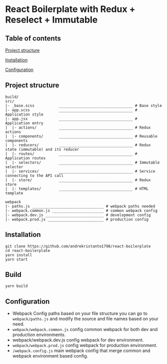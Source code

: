 # React Boilerplate with Redux + Reselect + Immutable

## Table of contents

[Project structure](#project-structure)

[Installation](#installation)

[Configuration](#configuration)

## Project structure

```
build/
src/
|- _base.scss           _________________________________ # Base style
|- app.scss             _________________________________ # Application style
|- app.jsx              _________________________________ # Application entry
|  |- actions/          _________________________________ # Redux actions
|  |- components/       _________________________________ # Reusable components
|  |- reducers/         _________________________________ # Redux state (immutable) and its reducer
|  |- routes/           _________________________________ # Application routes
|  |- selectors/        _________________________________ # Immutable selector
|  |- services/         _________________________________ # Service connecting to the API call
|  |- store/            _________________________________ # Redux store
|  |- templates/        _________________________________ # HTML template

webpack
|- paths.js ________________________________ # webpack paths needed
|- webpack.common.js _______________________ # common webpack config
|- webpack.dev.js __________________________ # development config
|- webpack.prod.js _________________________ # production config
```

## Installation

```
git clone https://github.com/andrekristanto1798/react-boilerplate
cd react-boilerplate
yarn install
yarn start
```

## Build

```
yarn build
```

## Configuration

- Webpack Config paths based on your file structure you can go to `webpack/paths.js` and modify the source and file names based on your need.
- `webpack/webpack.common.js` config common webpack for both dev and production environments.
- webpack/webpack.dev.js config webpack for dev environment.
- `webpack/webpack.prod.js` config webpack for production environment.
- `/webpack.config.js` main webpack config that merge common and webpack environment based config.
